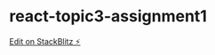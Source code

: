 # react-topic3-assignment1

[Edit on StackBlitz ⚡️](https://stackblitz.com/edit/react-topic3-assignment1)
